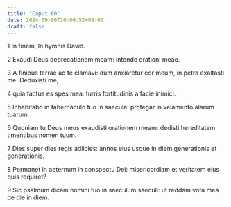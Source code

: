 ```yaml
---
title: "Caput 60"
date: 2024-09-06T20:00:52+02:00
draft: false
---
```



1 In finem, In hymnis David.

2 Exaudi Deus deprecationem meam: intende orationi meae.

3 A finibus terrae ad te clamavi: dum anxiaretur cor meum, in petra exaltasti me. Deduxisti me,

4 quia factus es spes mea: turris fortitudinis a facie inimici.

5 Inhabitabo in tabernaculo tuo in saecula: protegar in velamento alarum tuarum.

6 Quoniam tu Deus meus exaudisti orationem meam: dedisti hereditatem timentibus nomen tuum.

7 Dies super dies regis adiicies: annos eius usque in diem generationis et generationis.

8 Permanet in aeternum in conspectu Dei: misericordiam et veritatem eius quis requiret?

9 Sic psalmum dicam nomini tuo in saeculum saeculi: ut reddam vota mea de die in diem.

